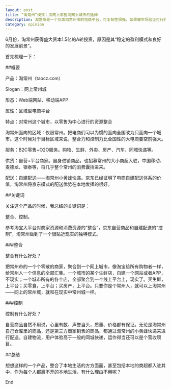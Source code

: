 ```yaml
---
layout: post
title: “淘常州”模式：由网上零售向网上城市的延伸
description: 淘常州是一个仅面向常州市的电商平台，可复制性很强，如果被市场验证可行的话，可以快速复制到其他城市。
category: opinion
---
```


6月份，淘常州获得盛大资本1.5亿的A轮投资，原因是其“稳定的盈利模式和良好的发展前景”。

首先梳理一下：

##概要

产品：淘常州（taocz.com）

Slogan：网上常州城

形态：Web端网站、移动端APP

属性：区域型电商平台

特点：对常州这个城市，以零售为中心进行的资源整合


淘常州面向的区域：仅限常州。把电商们习以为惯的面向全国改为只面向一个城市。这个时候对于目标区域来说，整合力和控制力比全国性的大电商要空前强大。

服务：B2C零售+O2O服务。购物、生鲜、外卖、房产、汽车、同城快递等。

供货：自营+平台商家。自身进销商品，也招募常州的大小商超入驻，中国移动、麦德龙、银泰等，将几乎整个常州的消费囊括进来。

配送：自建配送——淘常州小黄蜂快递。京东已经证明了电商自建配送体系的价值，淘常州将京东模式的配送优势在本地发挥的很好。


##关键词

关注这个产品的时候，我总结的关键词是：

整合、控制。

参考淘宝大平台对商家资源和消费资源的“整合”，京东自营商品和自建配送的“控制”，淘常州做到了一个很贴近现实的独特模式。

###整合

整合有什么好处？

把常州市的一个个零散的商家，聚合到一个网上城市，像淘宝给所有购物者一样，给常州人一个信息的全部汇集。一个城市的某个生鲜店，自建一个网站或者APP，不现实；一个城市所有的各个店，全部聚合到一个线上平台上，现实了。买生鲜，上平台；买零食，上平台；买房产，上平台。只要你是个常州人，就可以上淘常州——网上的常州城，就和在现实中常州城一样。

###控制

控制有什么好处？

自营商品自然不用说，心里有数、声誉当头，质量、价格都有保证。无论是淘常州自己仓库里的商品，还是第三方商家销售的商品，都通过淘常州的小黄蜂快递来进行配送。自建物流，用户体验高于一般的同城快递，运作得当还可以是个营收项目。

##总结

想想这样的一个产品，整合了本地生活的方方面面，甚至包括本地的商超都入驻其中，作为每个人都离不开的本地生活，有什么理由不用呢？

End
